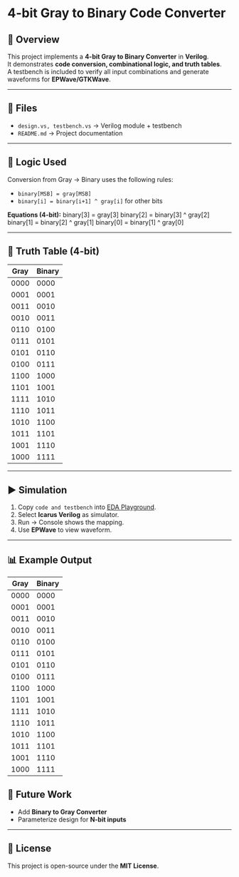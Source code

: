 # 4-bit Gray to Binary Code Converter

## 📌 Overview
This project implements a **4-bit Gray to Binary Converter** in **Verilog**.  
It demonstrates **code conversion, combinational logic, and truth tables**.  
A testbench is included to verify all input combinations and generate waveforms for **EPWave/GTKWave**.

---

## 📂 Files
- `design.vs, testbench.vs` → Verilog module + testbench
- `README.md` → Project documentation
---

## 🧩 Logic Used
Conversion from Gray → Binary uses the following rules:
- `binary[MSB] = gray[MSB]`
- `binary[i] = binary[i+1] ^ gray[i]` for other bits

**Equations (4-bit):**
binary[3] = gray[3]
binary[2] = binary[3] ^ gray[2]
binary[1] = binary[2] ^ gray[1]
binary[0] = binary[1] ^ gray[0]

---

## 🧪 Truth Table (4-bit)

| Gray  | Binary |
|-------|--------|
| 0000  | 0000   |
| 0001  | 0001   |
| 0011  | 0010   |
| 0010  | 0011   |
| 0110  | 0100   |
| 0111  | 0101   |
| 0101  | 0110   |
| 0100  | 0111   |
| 1100  | 1000   |
| 1101  | 1001   |
| 1111  | 1010   |
| 1110  | 1011   |
| 1010  | 1100   |
| 1011  | 1101   |
| 1001  | 1110   |
| 1000  | 1111   |

---

## ▶️ Simulation
1. Copy `code and testbench` into [EDA Playground](https://edaplayground.com/).  
2. Select **Icarus Verilog** as simulator.  
3. Run → Console shows the mapping.  
4. Use **EPWave** to view waveform.

---

## 📊 Example Output
| Gray | Binary |
| ---- | ------ |
| 0000 | 0000   |
| 0001 | 0001   |
| 0011 | 0010   |
| 0010 | 0011   |
| 0110 | 0100   |
| 0111 | 0101   |
| 0101 | 0110   |
| 0100 | 0111   |
| 1100 | 1000   |
| 1101 | 1001   |
| 1111 | 1010   |
| 1110 | 1011   |
| 1010 | 1100   |
| 1011 | 1101   |
| 1001 | 1110   |
| 1000 | 1111   |


## 🚀 Future Work
- Add **Binary to Gray Converter**  
- Parameterize design for **N-bit inputs**

---

## 📝 License
This project is open-source under the **MIT License**.
